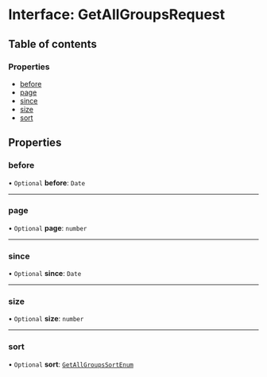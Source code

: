 # Interface: GetAllGroupsRequest

## Table of contents

### Properties

- [before](GetAllGroupsRequest.md#before)
- [page](GetAllGroupsRequest.md#page)
- [since](GetAllGroupsRequest.md#since)
- [size](GetAllGroupsRequest.md#size)
- [sort](GetAllGroupsRequest.md#sort)

## Properties

### <a id="before" name="before"></a> before

• `Optional` **before**: `Date`

___

### <a id="page" name="page"></a> page

• `Optional` **page**: `number`

___

### <a id="since" name="since"></a> since

• `Optional` **since**: `Date`

___

### <a id="size" name="size"></a> size

• `Optional` **size**: `number`

___

### <a id="sort" name="sort"></a> sort

• `Optional` **sort**: [`GetAllGroupsSortEnum`](../enums/GetAllGroupsSortEnum.md)
